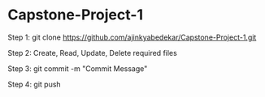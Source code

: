 # Capstone-Project-1
Step 1: git clone https://github.com/ajinkyabedekar/Capstone-Project-1.git

Step 2: Create, Read, Update, Delete required files

Step 3: git commit -m "Commit Message"

Step 4: git push
